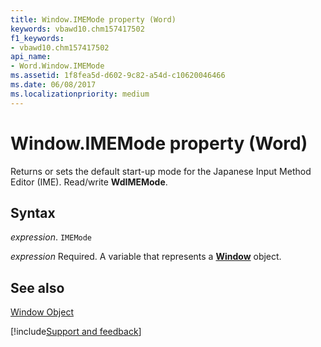 ```yaml
---
title: Window.IMEMode property (Word)
keywords: vbawd10.chm157417502
f1_keywords:
- vbawd10.chm157417502
api_name:
- Word.Window.IMEMode
ms.assetid: 1f8fea5d-d602-9c82-a54d-c10620046466
ms.date: 06/08/2017
ms.localizationpriority: medium
---
```



# Window.IMEMode property (Word)

Returns or sets the default start-up mode for the Japanese Input Method Editor (IME). Read/write **WdIMEMode**.


## Syntax

_expression_. `IMEMode`

_expression_ Required. A variable that represents a **[Window](Word.Window.md)** object.


## See also


[Window Object](Word.Window.md)

[!include[Support and feedback](~/includes/feedback-boilerplate.md)]